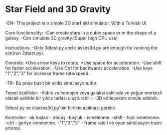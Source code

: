 # Star Field and 3D Gravity

-EN-
This project is a simple 3D starfield simulator. With a Turkish UI.

Core functionality:
-Can create stars in a cubic space or in the shape of a galaxy.
-Can simulate 3D gravity.(Super high CPU use)

Instructions:
-Only 3dtest.py and classes3d.py are enough for running the sim(run 3dtest.py).

Controls:
*Use arrow keys to rotate.
*Use space for acceleration.
-Use shift for faster acceleration.
-Use Ctrl for backwards acceleration.
-Use keys "1","2","3" for increase frame rate/speed.

-TR-
Bu proje basit bir yıldız simülasyonudur.

Temel özellikler:
-Kübik ve homojen veya galaksi seklinde ve yoğun merkezli olacak şekilde bir yıldız tarlası oluşturabilir.
-3D kütleçekimi simüle edebilir.

3dtest.py ve classes3d.py'nin birlikte açılması gerekir.

Kontroller:
-ok tuşları - dönüş
-boşluk - ivmelenme.
-shift - hızlı ivmelenme.
-ctrl - geriye ivmelenme.
-"1","2","3" - frame rate i ve oyun simülasyon hızını artırma.
